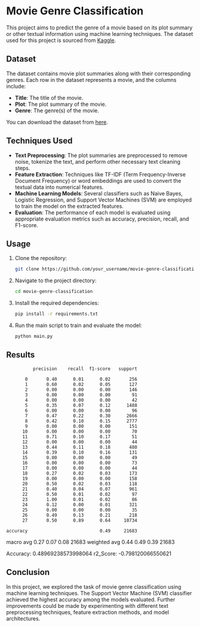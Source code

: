 

# Movie Genre Classification

This project aims to predict the genre of a movie based on its plot summary or other textual information using machine learning techniques. The dataset used for this project is sourced from [Kaggle](https://www.kaggle.com/datasets/hijest/genre-classification-dataset-imdb).

## Dataset

The dataset contains movie plot summaries along with their corresponding genres. Each row in the dataset represents a movie, and the columns include:

- **Title**: The title of the movie.
- **Plot**: The plot summary of the movie.
- **Genre**: The genre(s) of the movie.

You can download the dataset from [here](https://www.kaggle.com/datasets/hijest/genre-classification-dataset-imdb).

## Techniques Used

- **Text Preprocessing**: The plot summaries are preprocessed to remove noise, tokenize the text, and perform other necessary text cleaning steps.
- **Feature Extraction**: Techniques like TF-IDF (Term Frequency-Inverse Document Frequency) or word embeddings are used to convert the textual data into numerical features.
- **Machine Learning Models**: Several classifiers such as Naive Bayes, Logistic Regression, and Support Vector Machines (SVM) are employed to train the model on the extracted features.
- **Evaluation**: The performance of each model is evaluated using appropriate evaluation metrics such as accuracy, precision, recall, and F1-score.

## Usage

1. Clone the repository:

    ```bash
    git clone https://github.com/your_username/movie-genre-classification.git
    ```

2. Navigate to the project directory:

    ```bash
    cd movie-genre-classification
    ```

3. Install the required dependencies:

    ```bash
    pip install -r requirements.txt
    ```

4. Run the main script to train and evaluate the model:

    ```bash
    python main.py
    ```

## Results


              precision    recall  f1-score   support

           0       0.40      0.01      0.02       256
           1       0.60      0.02      0.05       127
           2       0.00      0.00      0.00       146
           3       0.00      0.00      0.00        91
           4       0.00      0.00      0.00        42
           5       0.35      0.07      0.12      1488
           6       0.00      0.00      0.00        96
           7       0.47      0.22      0.30      2666
           8       0.42      0.10      0.15      2777
           9       0.00      0.00      0.00       151
          10       0.00      0.00      0.00        70
          11       0.71      0.10      0.17        51
          12       0.00      0.00      0.00        44
          13       0.44      0.11      0.18       480
          14       0.39      0.10      0.16       131
          15       0.00      0.00      0.00        49
          16       0.00      0.00      0.00        73
          17       0.00      0.00      0.00        44
          18       0.27      0.02      0.03       173
          19       0.00      0.00      0.00       158
          20       0.50      0.02      0.03       118
          21       0.40      0.04      0.07       961
          22       0.50      0.01      0.02        97
          23       1.00      0.01      0.02        86
          24       0.12      0.00      0.01       321
          25       0.00      0.00      0.00        35
          26       0.49      0.13      0.21       218
          27       0.50      0.89      0.64     10734

    accuracy                           0.49     21683
   macro avg       0.27      0.07      0.08     21683
weighted avg       0.44      0.49      0.39     21683

Accuracy:  0.48969238573998064
r2_Score:  -0.798120066550621

## Conclusion

In this project, we explored the task of movie genre classification using machine learning techniques. The Support Vector Machine (SVM) classifier achieved the highest accuracy among the models evaluated. Further improvements could be made by experimenting with different text preprocessing techniques, feature extraction methods, and model architectures.

